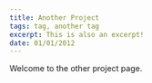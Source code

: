 ```yaml
---
title: Another Project
tags: tag, another tag
excerpt: This is also an excerpt!
date: 01/01/2012
---
```

Welcome to the other project page.
